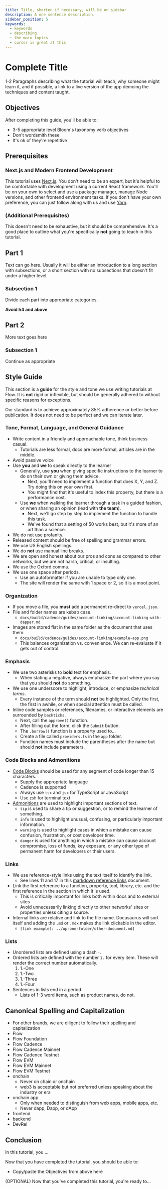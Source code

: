 ```yaml
---
title: Title, shorten if necessary, will be on sidebar
description: A one sentence description.
sidebar_position: 5
keywords:
  - keywords
  - describing
  - the main topics
  - cursor is great at this
---
```


# Complete Title

1-2 Paragraphs describing what the tutorial will teach, why someone might learn it, and if possible, a link to a live version of the app demoing the techniques and content taught.

## Objectives

After completing this guide, you'll be able to:

- 3-5 appropriate level Bloom's taxonomy verb objectives
- Don't wordsmith these
- It's ok of they're repetitive

## Prerequisites

### Next.js and Modern Frontend Development

This tutorial uses [Next.js]. You don't need to be an expert, but it's helpful to be comfortable with development using a current React framework. You'll be on your own to select and use a package manager, manage Node versions, and other frontend environment tasks. If you don't have your own preference, you can just follow along with us and use [Yarn].

### (Additional Prerequisites)

This doesn't need to be exhaustive, but it should be comprehensive. It's a good place to outline what you're specifically **not** going to teach in this tutorial.

## Part 1

Text can go here. Usually it will be either an introduction to a long section with subsections, or a short section with no subsections that doesn't fit under a higher level.

### Subsection 1

Divide each part into appropriate categories.

**Avoid h4 and above**

## Part 2

More text goes here

### Subsection 1

Continue as appropriate

## Style Guide

This section is a **guide** for the style and tone we use writing tutorials at Flow. It is **not** rigid or inflexible, but should be generally adhered to without specific reasons for exceptions.

Our standard is to achieve approximately 85% adherence or better before publication. It does not need to be perfect and we can iterate later.

### Tone, Format, Language, and General Guidance

- Write content in a friendly and approachable tone, think business casual.
  - Tutorials are less formal, docs are more formal, articles are in the middle.
- Avoid passive voice
- Use **you** and **we** to speak directly to the learner
  - Generally, use **you** when giving specific instructions to the learner to do on their own or giving them advice.
    - Next, you'll need to implement a function that does X, Y, and Z. Try doing this on your own first.
    - You might find that it's useful to index this property, but there is a performance cost.
  - Use **we** when walking the learner through a task in a guided fashion, or when sharing an opinion (lead with **the team**).
    - Next, we'll go step by step to implement the function to handle this task.
    - We've found that a setting of 50 works best, but it's more of an art than a science.
- We do not use profanity.
- Released content should be free of spelling and grammar errors.
- We use US English spellings.
- We do **not** use manual line breaks.
- We are open and honest about our pros and cons as compared to other networks, but we are not harsh, critical, or insulting.
- We use the Oxford comma.
- We use one space after periods.
  - Use an autoformatter if you are unable to type only one.
  - The site will render the same with 1 space or 2, so it is a moot point.

### Organization

- If you move a file, you **must** add a permanent re-direct to `vercel.json`.
- File and folder names are kebab case.
  - `docs/build/cadence/guides/account-linking/account-linking-with-dapper.md`
- Images are stored flat in the same folder as the document that uses them.
  - `docs/build/cadence/guides/account-linking/example-app.png`
  - This balances organization vs. convenience. We can re-evaluate if it gets out of control.

### Emphasis

- We use two asterisks to **bold** text for emphasis.
  - When stating a negative, always emphasize the part where you say that you should **not** do something.
- We use one underscore to highlight, introduce, or emphasize _technical terms_.
  - Every instance of the term should **not** be highlighted. Only the first, the first in awhile, or when special attention must be called.
- Inline code samples or references, filenames, or interactive elements are surrounded by `backticks`.
  - Next, call the `approve()` function.
  - After filling out the form, click the `Submit` button.
  - The `.borrow()` function is a property used to...
  - Create a file called `providers.ts` in the `app` folder.
  - Function names must include the parentheses after the name but should **not** include parameters.

### Code Blocks and Admonitions

- [Code Blocks] should be used for any segment of code longer than 15 characters.
  - Supply the appropriate language
  - Cadence is supported
  - Always use `tsx` and `jsx` for TypeScript or JavaScript
  - Use `zsh` for terminal text
- [Admonitions] are used to highlight important sections of text.
  - `tip` is used to share a tip or suggestion, or to remind the learner of something.
  - `info` is used to highlight unusual, confusing, or particularly important information.
  - `warning` is used to highlight cases in which a mistake can cause confusion, frustration, or cost developer time.
  - `danger` is used for anything in which a mistake can cause account compromise, loss of funds, key exposure, or any other type of permanent harm for developers or their users.

### Links

- We use reference-style links using the text itself to identify the link.
  - See lines 11 and 17 in this [markdown reference links] document.
- Link the first reference to a function, property, tool, library, etc. and the first reference in the section in which it is used.
  - This is critically important for links both within docs and to external sites
  - Avoid unnecessarily linking directly to other networks' sites or properties unless citing a source.
- Internal links are relative and link to the file name. Docusaurus will sort itself and adding the `.md` or `.mdx` makes the link clickable in the editor.
  - `[link example]: ../up-one-folder/other-document.md]`

### Lists

- Unordered lists are defined using a dash `-`.
- Ordered lists are defined with the number `1.` for every item. These will render the correct number automatically.
  1. 1.-One
  1. 1.-Two
  1. 1.-Three
  1. 1.-Four
- Sentences in lists end in a period
  - Lists of 1-3 word items, such as product names, do not.

## Canonical Spelling and Capitalization

- For other brands, we are diligent to follow their spelling and capitalization
- Flow
- Flow Foundation
- Flow Cadence
- Flow Cadence Mainnet
- Flow Cadence Testnet
- Flow EVM
- Flow EVM Mainnet
- Flow EVM Testnet
- onchain
  - Never on chain or onchain
  - web3 is acceptable but not preferred unless speaking about the industry or era
- onchain app
  - Only when needed to distinguish from web apps, mobile apps, etc.
  - Never dapp, Dapp, or dApp
- frontend
- backend
- DevRel

## Conclusion

In this tutorial, you ...

Now that you have completed the tutorial, you should be able to:

- Copy/paste the Objectives from above here

(OPTIONAL) Now that you've completed this tutorial, you're ready to...

<!-- Reference-style links, will not render on page -->

[Cadence]: https://cadence-lang.org/docs
[Next.js]: https://nextjs.org/docs/app/getting-started/installation
[Yarn]: https://yarnpkg.com
[Code Blocks]: https://docusaurus.io/docs/markdown-features/code-blocks
[Admonitions]: https://docusaurus.io/docs/markdown-features/admonitions
[markdown reference links]: https://gist.github.com/emedinaa/28ed71b450243aba48accd634679f805
